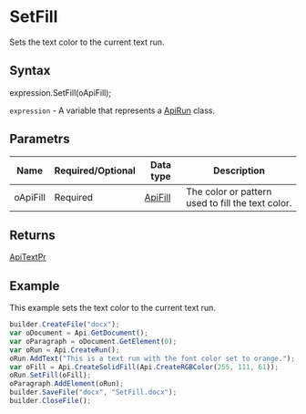 # SetFill

Sets the text color to the current text run.

## Syntax

expression.SetFill(oApiFill);

`expression` - A variable that represents a [ApiRun](../ApiRun.md) class.

## Parametrs

| **Name** | **Required/Optional** | **Data type** | **Description** |
| ------------- | ------------- | ------------- | ------------- |
| oApiFill | Required | [ApiFill](../../ApiFill/ApiFill.md) | The color or pattern used to fill the text color. |

## Returns

[ApiTextPr](../../ApiTextPr/ApiTextPr.md)

## Example

This example sets the text color to the current text run.

```javascript
builder.CreateFile("docx");
var oDocument = Api.GetDocument();
var oParagraph = oDocument.GetElement(0);
var oRun = Api.CreateRun();
oRun.AddText("This is a text run with the font color set to orange.");
var oFill = Api.CreateSolidFill(Api.CreateRGBColor(255, 111, 61));
oRun.SetFill(oFill);
oParagraph.AddElement(oRun);
builder.SaveFile("docx", "SetFill.docx");
builder.CloseFile();
```